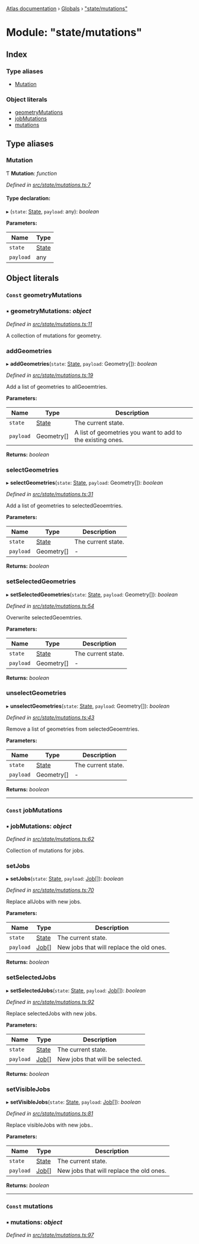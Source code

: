 [Atlas documentation](../README.md) › [Globals](../globals.md) › ["state/mutations"](_state_mutations_.md)

# Module: "state/mutations"

## Index

### Type aliases

* [Mutation](_state_mutations_.md#mutation)

### Object literals

* [geometryMutations](_state_mutations_.md#const-geometrymutations)
* [jobMutations](_state_mutations_.md#const-jobmutations)
* [mutations](_state_mutations_.md#const-mutations)

## Type aliases

###  Mutation

Ƭ **Mutation**: *function*

*Defined in [src/state/mutations.ts:7](https://github.com/chronark/atlas/blob/198ad53/src/state/mutations.ts#L7)*

#### Type declaration:

▸ (`state`: [State](_state_store_.md#state), `payload`: any): *boolean*

**Parameters:**

Name | Type |
------ | ------ |
`state` | [State](_state_store_.md#state) |
`payload` | any |

## Object literals

### `Const` geometryMutations

### ▪ **geometryMutations**: *object*

*Defined in [src/state/mutations.ts:11](https://github.com/chronark/atlas/blob/198ad53/src/state/mutations.ts#L11)*

A collection of mutations for geometry.

###  addGeometries

▸ **addGeometries**(`state`: [State](_state_store_.md#state), `payload`: Geometry[]): *boolean*

*Defined in [src/state/mutations.ts:19](https://github.com/chronark/atlas/blob/198ad53/src/state/mutations.ts#L19)*

Add a list of geometries to allGeoemtries.

**Parameters:**

Name | Type | Description |
------ | ------ | ------ |
`state` | [State](_state_store_.md#state) | The current state. |
`payload` | Geometry[] | A list of geometries you want to add to the existing ones. |

**Returns:** *boolean*

###  selectGeometries

▸ **selectGeometries**(`state`: [State](_state_store_.md#state), `payload`: Geometry[]): *boolean*

*Defined in [src/state/mutations.ts:31](https://github.com/chronark/atlas/blob/198ad53/src/state/mutations.ts#L31)*

Add a list of geometries to selectedGeoemtries.

**Parameters:**

Name | Type | Description |
------ | ------ | ------ |
`state` | [State](_state_store_.md#state) | The current state. |
`payload` | Geometry[] | - |

**Returns:** *boolean*

###  setSelectedGeometries

▸ **setSelectedGeometries**(`state`: [State](_state_store_.md#state), `payload`: Geometry[]): *boolean*

*Defined in [src/state/mutations.ts:54](https://github.com/chronark/atlas/blob/198ad53/src/state/mutations.ts#L54)*

Overwrite selectedGeoemtries.

**Parameters:**

Name | Type | Description |
------ | ------ | ------ |
`state` | [State](_state_store_.md#state) | The current state. |
`payload` | Geometry[] | - |

**Returns:** *boolean*

###  unselectGeometries

▸ **unselectGeometries**(`state`: [State](_state_store_.md#state), `payload`: Geometry[]): *boolean*

*Defined in [src/state/mutations.ts:43](https://github.com/chronark/atlas/blob/198ad53/src/state/mutations.ts#L43)*

Remove a list of geometries from selectedGeoemtries.

**Parameters:**

Name | Type | Description |
------ | ------ | ------ |
`state` | [State](_state_store_.md#state) | The current state. |
`payload` | Geometry[] | - |

**Returns:** *boolean*

___

### `Const` jobMutations

### ▪ **jobMutations**: *object*

*Defined in [src/state/mutations.ts:62](https://github.com/chronark/atlas/blob/198ad53/src/state/mutations.ts#L62)*

Collection of mutations for jobs.

###  setJobs

▸ **setJobs**(`state`: [State](_state_store_.md#state), `payload`: [Job](../interfaces/_types_customtypes_.job.md)[]): *boolean*

*Defined in [src/state/mutations.ts:70](https://github.com/chronark/atlas/blob/198ad53/src/state/mutations.ts#L70)*

Replace allJobs with new jobs.

**Parameters:**

Name | Type | Description |
------ | ------ | ------ |
`state` | [State](_state_store_.md#state) | The current state. |
`payload` | [Job](../interfaces/_types_customtypes_.job.md)[] | New jobs that will replace the old ones. |

**Returns:** *boolean*

###  setSelectedJobs

▸ **setSelectedJobs**(`state`: [State](_state_store_.md#state), `payload`: [Job](../interfaces/_types_customtypes_.job.md)[]): *boolean*

*Defined in [src/state/mutations.ts:92](https://github.com/chronark/atlas/blob/198ad53/src/state/mutations.ts#L92)*

Replace selectedJobs with new jobs.

**Parameters:**

Name | Type | Description |
------ | ------ | ------ |
`state` | [State](_state_store_.md#state) | The current state. |
`payload` | [Job](../interfaces/_types_customtypes_.job.md)[] | New jobs that will be selected. |

**Returns:** *boolean*

###  setVisibleJobs

▸ **setVisibleJobs**(`state`: [State](_state_store_.md#state), `payload`: [Job](../interfaces/_types_customtypes_.job.md)[]): *boolean*

*Defined in [src/state/mutations.ts:81](https://github.com/chronark/atlas/blob/198ad53/src/state/mutations.ts#L81)*

Replace visibleJobs with new jobs..

**Parameters:**

Name | Type | Description |
------ | ------ | ------ |
`state` | [State](_state_store_.md#state) | The current state. |
`payload` | [Job](../interfaces/_types_customtypes_.job.md)[] | New jobs that will replace the old ones. |

**Returns:** *boolean*

___

### `Const` mutations

### ▪ **mutations**: *object*

*Defined in [src/state/mutations.ts:97](https://github.com/chronark/atlas/blob/198ad53/src/state/mutations.ts#L97)*
